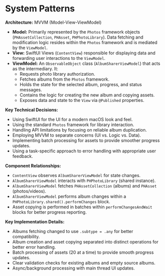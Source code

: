 # System Patterns

**Architecture:** MVVM (Model-View-ViewModel)

*   **Model:** Primarily represented by the `Photos` framework objects (`PHAssetCollection`, `PHAsset`, `PHPhotoLibrary`). Data fetching and modification logic resides within the `Photos` framework and is mediated by the `ViewModel`.
*   **View:** SwiftUI Views (`ContentView`) responsible for displaying data and forwarding user interactions to the `ViewModel`.
*   **ViewModel:** An `ObservableObject` class (`AlbumSharerViewModel`) that acts as the intermediary. It:
    *   Requests photo library authorization.
    *   Fetches albums from the `Photos` framework.
    *   Holds the state for the selected album, progress, and status messages.
    *   Contains the logic for creating the new album and copying assets.
    *   Exposes data and state to the `View` via `@Published` properties.

**Key Technical Decisions:**
*   Using SwiftUI for the UI for a modern macOS look and feel.
*   Using the standard `Photos` framework for library interaction.
*   Handling API limitations by focusing on reliable album duplication.
*   Employing MVVM to separate concerns (UI vs. Logic vs. Data).
*   Implementing batch processing for assets to provide smoother progress updates.
*   Using a task-specific approach to error handling with appropriate user feedback.

**Component Relationships:**
*   `ContentView` observes `AlbumSharerViewModel` for state changes.
*   `AlbumSharerViewModel` interacts with `PHPhotoLibrary` (shared instance).
*   `AlbumSharerViewModel` fetches `PHAssetCollection` (albums) and `PHAsset` (photos/videos).
*   `AlbumSharerViewModel` performs album changes within a `PHPhotoLibrary.shared().performChanges` block.
*   Asset copying is performed in batches within `performChangesAndWait` blocks for better progress reporting.

**Key Implementation Details:**
*   Albums fetching changed to use `.subtype = .any` for better compatibility.
*   Album creation and asset copying separated into distinct operations for better error handling.
*   Batch processing of assets (20 at a time) to provide smooth progress updates.
*   Clear validation checks for existing albums and empty source albums.
*   Async/background processing with main thread UI updates. 